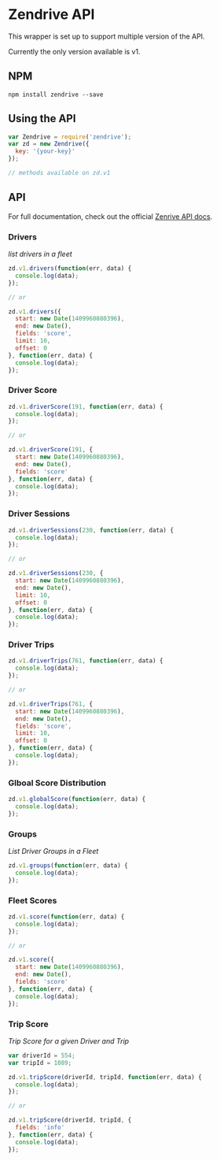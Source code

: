 # Zendrive API

This wrapper is set up to support multiple version of the API.

Currently the only version available is v1.

## NPM

```
npm install zendrive --save
```

## Using the API

```js
var Zendrive = require('zendrive');
var zd = new Zendrive({
  key: '{your-key}'
});

// methods available on zd.v1
```

## API

For full documentation, check out the official [Zenrive API docs](http://developers.zendrive.com/docs/api/reference/).

### Drivers

_list drivers in a fleet_

```js
zd.v1.drivers(function(err, data) {
  console.log(data);
});

// or

zd.v1.drivers({
  start: new Date(1409960880396),
  end: new Date(),
  fields: 'score',
  limit: 10,
  offset: 0
}, function(err, data) {
  console.log(data);
});
```

### Driver Score

```js
zd.v1.driverScore(191, function(err, data) {
  console.log(data);
});

// or

zd.v1.driverScore(191, {
  start: new Date(1409960880396),
  end: new Date(),
  fields: 'score'
}, function(err, data) {
  console.log(data);
});
```

### Driver Sessions

```js
zd.v1.driverSessions(230, function(err, data) {
  console.log(data);
});

// or

zd.v1.driverSessions(230, {
  start: new Date(1409960880396),
  end: new Date(),
  limit: 10,
  offset: 0
}, function(err, data) {
  console.log(data);
});
```

### Driver Trips

```js
zd.v1.driverTrips(761, function(err, data) {
  console.log(data);
});

// or

zd.v1.driverTrips(761, {
  start: new Date(1409960880396),
  end: new Date(),
  fields: 'score',
  limit: 10,
  offset: 0
}, function(err, data) {
  console.log(data);
});
```

### Glboal Score Distribution

```js
zd.v1.globalScore(function(err, data) {
  console.log(data);
});
```

### Groups

_List Driver Groups in a Fleet_

```js
zd.v1.groups(function(err, data) {
  console.log(data);
});
```

### Fleet Scores

```js
zd.v1.score(function(err, data) {
  console.log(data);
});

// or

zd.v1.score({
  start: new Date(1409960880396),
  end: new Date(),
  fields: 'score'
}, function(err, data) {
  console.log(data);
});
```

### Trip Score

_Trip Score for a given Driver and Trip_

```js
var driverId = 554;
var tripId = 1089;

zd.v1.tripScore(driverId, tripId, function(err, data) {
  console.log(data);
});

// or

zd.v1.tripScore(driverId, tripId, {
  fields: 'info'
}, function(err, data) {
  console.log(data);
});
```
